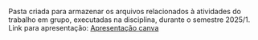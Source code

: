 Pasta criada para armazenar os arquivos relacionados à atividades do trabalho em grupo, executadas na disciplina, durante o semestre 2025/1.
Link para apresentação: [Apresentação canva](https://www.canva.com/design/DAGrLKwK9Qw/s6mYMZ_uqkI-3kM04VKgOQ/edit?utm_content=DAGrLKwK9Qw&utm_campaign=designshare&utm_medium=link2&utm_source=sharebutton)

